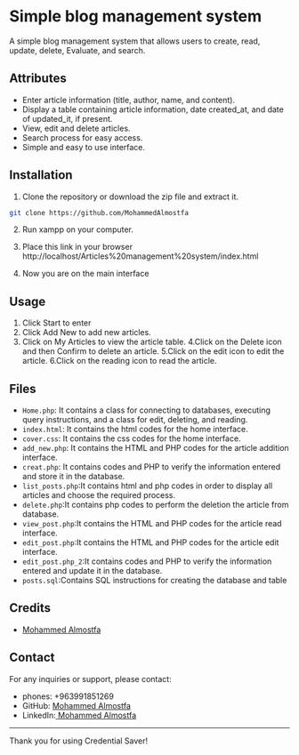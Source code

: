 # Simple blog management system

A simple blog management system that allows users to create, read, update, delete, Evaluate, and search.

## Attributes

- Enter article information (title, author, name, and content).
- Display a table containing article information, date created_at, and date of updated_it, if present.
- View, edit and delete articles.
- Search process for easy access.
- Simple and easy to use interface.

## Installation

1. Clone the repository or download the zip file and extract it.

```bash
git clone https://github.com/MohammedAlmostfa
```

2. Run xampp on your computer.

3. Place this link in your browser http://localhost/Articles%20management%20system/index.html

4. Now you are on the main interface

## Usage

1. Click Start to enter
2. Click Add New to add new articles.
3. Click on My Articles to view the article table.
   4.Click on the Delete icon and then Confirm to delete an article.
   5.Click on the edit icon to edit the article.
   6.Click on the reading icon to read the article.

## Files

- `Home.php`: It contains a class for connecting to databases, executing query instructions, and a class for edit, deleting, and reading.
- `index.html`: It contains the html codes for the home interface.
- `cover.css`: It contains the css codes for the home interface.
- `add_new.php`: It contains the HTML and PHP codes for the article addition interface.
- `creat.php`: It contains codes and PHP to verify the information entered and store it in the database.
- `list_posts.php`:It contains html and php codes in order to display all articles and choose the required process.
- `delete.php`:It contains php codes to perform the deletion the article from database.
- `view_post.php`:It contains the HTML and PHP codes for the article read interface.
- `edit_post.php`:It contains the HTML and PHP codes for the article edit interface.
- `edit_post.php_2`:It contains codes and PHP to verify the information entered and update it in the database.
- `posts.sql`:Contains SQL instructions for creating the database and table

## Credits

- [Mohammed Almostfa ](https://github.com/MohammedAlmostfa)

## Contact

For any inquiries or support, please contact:

- phones: +963991851269
- GitHub: [Mohammed Almostfa ](https://github.com/MohammedAlmostfa)
- LinkedIn:[ Mohammed Almostfa](https://www.linkedin.com/in/mohammed-almostfa-63b3a7240/)

---

Thank you for using Credential Saver!
